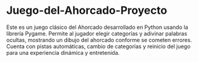 # Juego-del-Ahorcado-Proyecto
Este es un juego clásico del Ahorcado desarrollado en Python usando la librería Pygame. Permite al jugador elegir categorías y adivinar palabras ocultas, mostrando un dibujo del ahorcado conforme se cometen errores. Cuenta con pistas automáticas, cambio de categorías y reinicio del juego para una experiencia dinámica y entretenida.
